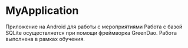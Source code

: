 # MyApplication
 Приложение на Android  для работы с мероприятиями
 Работа с базой SQLite  осуществляется при помощи фреймворка GreenDao.
 Работа выполнена в рамках обучения.

